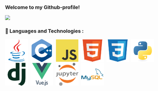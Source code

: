 ### Welcome to my Github-profile!


<img src="https://github-readme-stats.vercel.app/api?username=HolyBarrel&show_icons=true&theme=algolia" width="400">


### :briefcase: Languages and Technologies :
<div>
  <img src="https://github.com/devicons/devicon/blob/master/icons/java/java-original.svg" title="Java" alt="Java" width="75" height="75"/>&nbsp;
  <img src="https://github.com/devicons/devicon/blob/master/icons/cplusplus/cplusplus-original.svg" title="Cpp" alt="Cplusplus" width="75" height="75"/>&nbsp;
  <img src="https://github.com/devicons/devicon/blob/master/icons/javascript/javascript-original.svg" title="JS" alt="javascript" width="75" height="75"/>&nbsp;
  <img src="https://github.com/devicons/devicon/blob/master/icons/html5/html5-original.svg" title="HTML5" alt="HTML5" width="75" height="75"/>&nbsp;
  <img src="https://github.com/devicons/devicon/blob/master/icons/css3/css3-original.svg" title="CSS" alt="CSS" width="75" height="75"/>&nbsp;
  <img src="https://github.com/devicons/devicon/blob/master/icons/python/python-original.svg" title="Python" alt="Python" width="75" height="75"/>&nbsp;
  <img src="https://github.com/devicons/devicon/blob/master/icons/django/django-plain.svg" title="Django" alt="Django" width="75" height="75"/>&nbsp;
  <img src="https://github.com/devicons/devicon/blob/master/icons/vuejs/vuejs-original-wordmark.svg" title="Vue" alt="Vue" width="75" height="75"/>&nbsp;
  <img src="https://github.com/devicons/devicon/blob/master/icons/jupyter/jupyter-original-wordmark.svg" title="Jupyter" alt="Jupyter" width="75 height="75"/>&nbsp;
  <img src="https://github.com/devicons/devicon/blob/master/icons/mysql/mysql-original-wordmark.svg" title="MySQL" alt="MySQL" width="75" height="75/>&nbsp;
  <img src="https://github.com/devicons/devicon/blob/master/icons/debian/debian-original.svg" title="Java" alt="Java" width="75" height="75"/>&nbsp;
</div>
